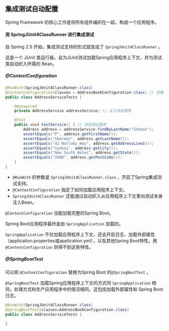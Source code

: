 ## 集成测试自动配置

Spring Framework 的核心工作是将所有组件编织在一起，构成一个应用程序。

#### 用 SpringJUnit4ClassRunner 进行集成测试

自 Spring 2.5 开始，集成测试支持的形式就变成了 `SpringJUnit4ClassRunner` 。

这是一个 JUnit 类运行器，会为JUnit测试加载Spring应用程序上下文，并为测试类自动织入所需的 Bean。

##### @ContextConfiguration

```java
@RunWith(SpringJUnit4ClassRunner.class)
@ContextConfiguration(classes = AddressBookConfiguration.class) // 加载应用程序上下文
public class AddressServiceTests {

    @Autowired
    private AddressService addressService; // 注入地址服务

    @Test
    public void testService() { // 测试地址服务
        Address address = addressService.findByLastName("Sheman");
        assertEquals("P", address.getFirstName());
        assertEquals("Sherman", address.getLastName());
        assertEquals("42 Wallaby Way", address.getAddressLine1());
        assertEquals("Sydney", address.getCity());
        assertEquals("New South Wales", address.getState());
        assertEquals("2000", address.getPostCode());
    }
}
```

- `@RunWith` 的参数是 `SpringJUnit4ClassRunner.class` ，开启了Spring集成测试支持。
-  `@ContextConfiguration` 指定了如何加载应用程序上下文。
-  `SpringJUnit4ClassRunner` 还能通过自动织入从应用程序上下文里向测试本身注入Bean。

`@ContextConfiguration` 没能加载完整的Spring Boot。

Spring Boot应用程序最终是由 `SpringApplication` 加载的。

`SpringApplication` 不仅加载应用程序上下文，还会开启日志、加载外部属性（application.properties或application.yml），以及其他Spring Boot特性。用 `@ContextConfiguration` 则得不到这些特性。

##### @SpringBootTest

可以把 `@ContextConfiguration` 替换为Spring Boot 的`@SpringBootTest` 。

`@SpringBootTest` 加载Spring应用程序上下文的方式同 `SpringApplication` 相同，处理方式和生产应用程序中的情况相同。这包括加载外部属性和 Spring Boot 日志。

```java
@RunWith(SpringJUnit4ClassRunner.class)
@SpringBootTest(classes=AddressBookConfiguration.class)
public class AddressServiceTests {

}
```

